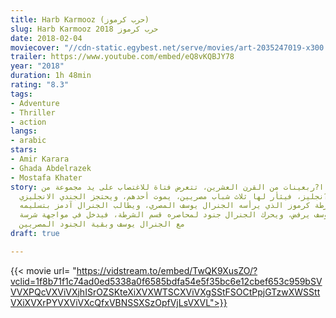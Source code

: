 ```yaml
---
title: Harb Karmooz (حرب كرموز)
slug: Harb Karmooz حرب كرموز 2018
date: 2018-02-04
moviecover: "//cdn-static.egybest.net/serve/movies/art-2035247019-x300.jpg"
trailer: https://www.youtube.com/embed/eQ8vKQBJY78
year: "2018"
duration: 1h 48min
rating: "8.3"
tags:
- Adventure
- Thriller
- action
langs:
- arabic
stars:
- Amir Karara
- Ghada Abdelrazek
- Mostafa Khater
story: خلال فترة ا?ربعينات من القرن العشرين، تتعرض فتاة للاغتصاب على يد مجموعة من
  الجنود ا?نجليز، فيثأر لها ثلاث شباب مصريين، يموت أحدهم، ويحتجز الجندي الانجليزي
  الحي في قسم شرطة كرموز الذي يرأسه الجنرال يوسف المصري، ويطالب الجنرال آدمز بتسليمه
  إليه، لكن يوسف يرفض، ويحرك الجنرال جنود لمحاصره قسم الشرطة، فيدخل في مواجهة شرسة
  مع الجنرال يوسف وبقية الجنود المصريين
draft: true

---
```

{{< movie url= "https://vidstream.to/embed/TwQK9XusZO/?vclid=1f8b71f1c74ad0ed5338a0f6585bdfa54e5f35bc6e12cbef653c959bSVVVXPQcVXViVXjhISrOZSKteXiXVXWTSCXViVXgSStFSOCtPpjGTzwXWSSttVXiXVXrPYVXViVXcQfxVBNSSXSzOpfVjLsVXVL">}}